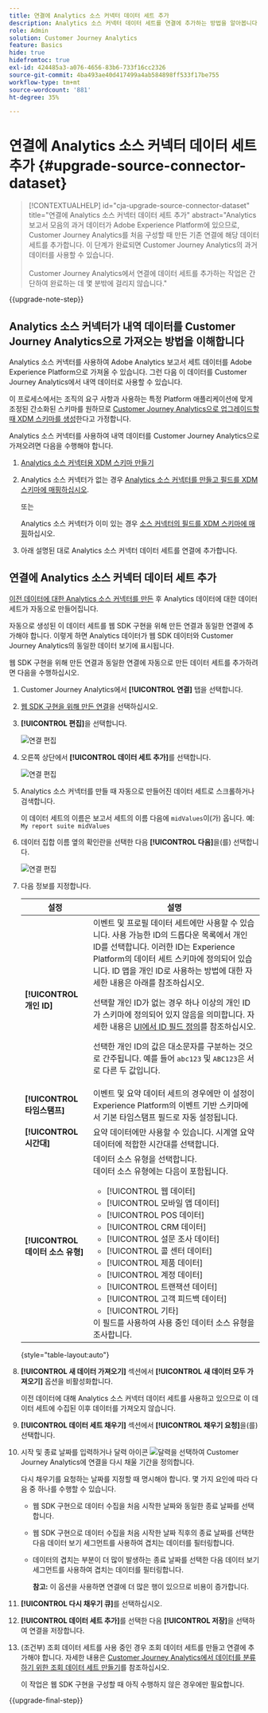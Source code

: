 ```yaml
---
title: 연결에 Analytics 소스 커넥터 데이터 세트 추가
description: Analytics 소스 커넥터 데이터 세트를 연결에 추가하는 방법을 알아봅니다
role: Admin
solution: Customer Journey Analytics
feature: Basics
hide: true
hidefromtoc: true
exl-id: 424485a3-a076-4656-83b6-733f16cc2326
source-git-commit: 4ba493ae40d417499a4ab584898ff533f17be755
workflow-type: tm+mt
source-wordcount: '881'
ht-degree: 35%

---
```


# 연결에 Analytics 소스 커넥터 데이터 세트 추가 {#upgrade-source-connector-dataset}

<!-- markdownlint-disable MD034 -->

>[!CONTEXTUALHELP]
>id="cja-upgrade-source-connector-dataset"
>title="연결에 Analytics 소스 커넥터 데이터 세트 추가"
>abstract="Analytics 보고서 모음의 과거 데이터가 Adobe Experience Platform에 있으므로, Customer Journey Analytics를 처음 구성할 때 만든 기존 연결에 해당 데이터 세트를 추가합니다. 이 단계가 완료되면 Customer Journey Analytics의 과거 데이터를 사용할 수 있습니다.<br><br>Customer Journey Analytics에서 연결에 데이터 세트를 추가하는 작업은 간단하여 완료하는 데 몇 분밖에 걸리지 않습니다."

<!-- markdownlint-enable MD034 -->

{{upgrade-note-step}}

## Analytics 소스 커넥터가 내역 데이터를 Customer Journey Analytics으로 가져오는 방법을 이해합니다

Analytics 소스 커넥터를 사용하여 Adobe Analytics 보고서 세트 데이터를 Adobe Experience Platform으로 가져올 수 있습니다. 그런 다음 이 데이터를 Customer Journey Analytics에서 내역 데이터로 사용할 수 있습니다.

이 프로세스에서는 조직의 요구 사항과 사용하는 특정 Platform 애플리케이션에 맞게 조정된 간소화된 스키마를 원하므로 [Customer Journey Analytics으로 업그레이드할 때 XDM 스키마를 생성](/help/getting-started/cja-upgrade/cja-upgrade-schema-create.md)한다고 가정합니다.

Analytics 소스 커넥터를 사용하여 내역 데이터를 Customer Journey Analytics으로 가져오려면 다음을 수행해야 합니다.

1. [Analytics 소스 커넥터용 XDM 스키마 만들기](/help/getting-started/cja-upgrade/cja-upgrade-source-connector-schema.md)

1. Analytics 소스 커넥터가 없는 경우 [Analytics 소스 커넥터를 만들고 필드를 XDM 스키마에 매핑하십시오](/help/getting-started/cja-upgrade/cja-upgrade-source-connector.md).

   또는

   Analytics 소스 커넥터가 이미 있는 경우 [소스 커넥터의 필드를 XDM 스키마에 매핑](/help/getting-started/cja-upgrade/cja-upgrade-from-source-connector.md)하십시오.

1. 아래 설명된 대로 Analytics 소스 커넥터 데이터 세트를 연결에 추가합니다.

## 연결에 Analytics 소스 커넥터 데이터 세트 추가

[이전 데이터에 대한 Analytics 소스 커넥터를 만든](/help/getting-started/cja-upgrade/cja-upgrade-source-connector.md) 후 Analytics 데이터에 대한 데이터 세트가 자동으로 만들어집니다.

자동으로 생성된 이 데이터 세트를 웹 SDK 구현을 위해 만든 연결과 동일한 연결에 추가해야 합니다. 이렇게 하면 Analytics 데이터가 웹 SDK 데이터와 Customer Journey Analytics의 동일한 데이터 보기에 표시됩니다.

웹 SDK 구현을 위해 만든 연결과 동일한 연결에 자동으로 만든 데이터 세트를 추가하려면 다음을 수행하십시오.

1. Customer Journey Analytics에서 **[!UICONTROL 연결]** 탭을 선택합니다.

1. [웹 SDK 구현을 위해 만든 연결](/help/getting-started/cja-upgrade/cja-upgrade-connection.md)을 선택하십시오.

1. **[!UICONTROL 편집]**&#x200B;을 선택합니다.

   ![연결 편집](assets/connection-add-dataset.png)

1. 오른쪽 상단에서 **[!UICONTROL 데이터 세트 추가]**&#x200B;를 선택합니다.

   ![연결 편집](assets/connection-add-dateset2.png)

1. Analytics 소스 커넥터를 만들 때 자동으로 만들어진 데이터 세트로 스크롤하거나 검색합니다.

   이 데이터 세트의 이름은 보고서 세트의 이름 다음에 `midValues`이(가) 옵니다. 예: `My report suite midValues`

1. 데이터 집합 이름 옆의 확인란을 선택한 다음 **[!UICONTROL 다음]**&#x200B;을(를) 선택합니다.

   ![연결 편집](assets/connection-add-dataset3.png)

1. 다음 정보를 지정합니다.

   <!-- Copied from help/connections/create-connection.md. Should we single source? -->

   | 설정 | 설명 |
   | --- | --- |
   | **[!UICONTROL 개인 ID]** | 이벤트 및 프로필 데이터 세트에만 사용할 수 있습니다. 사용 가능한 ID의 드롭다운 목록에서 개인 ID를 선택합니다. 이러한 ID는 Experience Platform의 데이터 세트 스키마에 정의되어 있습니다. ID 맵을 개인 ID로 사용하는 방법에 대한 자세한 내용은 아래를 참조하십시오.<p>선택할 개인 ID가 없는 경우 하나 이상의 개인 ID가 스키마에 정의되어 있지 않음을 의미합니다. 자세한 내용은 [UI에서 ID 필드 정의](https://experienceleague.adobe.com/ko/docs/experience-platform/xdm/ui/fields/identity)를 참조하십시오. <p>선택한 개인 ID의 값은 대소문자를 구분하는 것으로 간주됩니다. 예를 들어 `abc123` 및 `ABC123`은 서로 다른 두 값입니다. |
   | **[!UICONTROL 타임스탬프]** | 이벤트 및 요약 데이터 세트의 경우에만 이 설정이 Experience Platform의 이벤트 기반 스키마에서 기본 타임스탬프 필드로 자동 설정됩니다. |
   | **[!UICONTROL 시간대]** | 요약 데이터에만 사용할 수 있습니다. 시계열 요약 데이터에 적합한 시간대를 선택합니다. |
   | **[!UICONTROL 데이터 소스 유형]** | 데이터 소스 유형을 선택합니다. <br/>데이터 소스 유형에는 다음이 포함됩니다. <ul><li>[!UICONTROL 웹 데이터]</li><li>[!UICONTROL 모바일 앱 데이터]</li><li>[!UICONTROL POS 데이터]</li><li>[!UICONTROL CRM 데이터]</li><li>[!UICONTROL 설문 조사 데이터]</li><li>[!UICONTROL 콜 센터 데이터]</li><li>[!UICONTROL 제품 데이터]</li><li> [!UICONTROL 계정 데이터]</li><li> [!UICONTROL 트랜잭션 데이터]</li><li>[!UICONTROL 고객 피드백 데이터]</li><li> [!UICONTROL 기타]</li></ul>이 필드를 사용하여 사용 중인 데이터 소스 유형을 조사합니다. |

   {style="table-layout:auto"}

1. **[!UICONTROL 새 데이터 가져오기]** 섹션에서 **[!UICONTROL 새 데이터 모두 가져오기]** 옵션을 비활성화합니다.

   이전 데이터에 대해 Analytics 소스 커넥터 데이터 세트를 사용하고 있으므로 이 데이터 세트에 수집된 이후 데이터를 가져오지 않습니다.

1. **[!UICONTROL 데이터 세트 채우기]** 섹션에서 **[!UICONTROL 채우기 요청]**&#x200B;을(를) 선택합니다.

1. 시작 및 종료 날짜를 입력하거나 달력 아이콘 ![달력](https://spectrum.adobe.com/static/icons/workflow_18/Smock_Calendar_18_N.svg)을 선택하여 Customer Journey Analytics에 연결을 다시 채울 기간을 정의합니다.

   다시 채우기를 요청하는 날짜를 지정할 때 명시해야 합니다. 몇 가지 요인에 따라 다음 중 하나를 수행할 수 있습니다.

   * 웹 SDK 구현으로 데이터 수집을 처음 시작한 날짜와 동일한 종료 날짜를 선택합니다.

   * 웹 SDK 구현으로 데이터 수집을 처음 시작한 날짜 직후의 종료 날짜를 선택한 다음 데이터 보기 세그먼트를 사용하여 겹치는 데이터를 필터링합니다.

   * 데이터의 겹치는 부분이 더 많이 발생하는 종료 날짜를 선택한 다음 데이터 보기 세그먼트를 사용하여 겹치는 데이터를 필터링합니다.

     **참고:** 이 옵션을 사용하면 연결에 더 많은 행이 있으므로 비용이 증가합니다.

   <!-- Include any of the following?  Make sure you're explicit as to the dates you request backfill to. You want to request it to the date that you start gathering data with your Web SDK implementation. Also possibly include segments for any overlapping date. So you could request everything and then use a segment to exclude data that you don't want. That way if you need to move up the date, then you could change the date in the filter. Downside would be that you might pay for double rows.  When they do that, they're going to see all schema fields from both their custom schema and their Analytics schema. So they'll need to be cognizant to select the right fields, and never select any Analytics fields, because they will be mapped as part of the source connector. Never select any Analytics field group fields because they'll be mapped.  -->

1. **[!UICONTROL 다시 채우기 큐]**&#x200B;를 선택하십시오.

1. **[!UICONTROL 데이터 세트 추가]**&#x200B;를 선택한 다음 **[!UICONTROL 저장]**&#x200B;을 선택하여 연결을 저장합니다.

1. (조건부) 조회 데이터 세트를 사용 중인 경우 조회 데이터 세트를 만들고 연결에 추가해야 합니다. 자세한 내용은 [Customer Journey Analytics에서 데이터를 분류하기 위한 조회 데이터 세트 만들기](/help/getting-started/cja-upgrade/cja-upgrade-dataset-lookup.md)를 참조하십시오.

   이 작업은 웹 SDK 구현을 구성할 때 아직 수행하지 않은 경우에만 필요합니다.

{{upgrade-final-step}}
